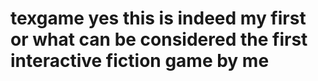 # texgame yes this is indeed my first or what can be considered the first interactive fiction game by me

